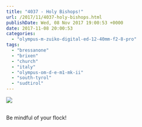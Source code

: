 ```yaml
---
title: "4037 - Holy Bishops!"
url: /2017/11/4037-holy-bishops.html
publishDate: Wed, 08 Nov 2017 19:00:53 +0000
date: 2017-11-08 20:00:53
categories: 
  - "olympus-m-zuiko-digital-ed-12-40mm-f2-8-pro"
tags: 
  - "bressanone"
  - "brixen"
  - "church"
  - "italy"
  - "olympus-om-d-e-m1-mk-ii"
  - "south-tyrol"
  - "sudtirol"
---
```

<div class="container">
<div class="center"><a target="_blank" href="https://d25zfm9zpd7gm5.cloudfront.net/1200x1200/2017/20170513_141140_lr.jpg"><img class="webfeedsFeaturedVisual" src="https://d25zfm9zpd7gm5.cloudfront.net/0600x0600/2017/20170513_141140_lr.jpg" /></a></div>
</div>
<br />

Be mindful of your flock!


